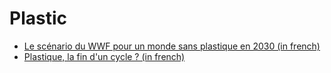# Plastic

* [Le scénario du WWF pour un monde sans plastique en 2030 \(in french\)](https://www.lemonde.fr/planete/article/2019/03/05/le-scenario-du-wwf-pour-un-monde-sans-plastique-en-2030_5431368_3244.html) 
* [Plastique, la fin d'un cycle ? \(in french\)](https://www.franceculture.fr/emissions/la-methode-scientifique/plastique-la-fin-dun-cycle)

